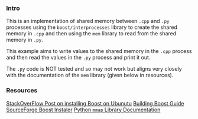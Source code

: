 ### Intro

This is an implementation of shared memory between `.cpp` and `.py` processes using the `boost/interprocesses` library to create the shared memory in `.cpp` and then using the `mem` library to read from the shared memory in `.py`. 

This example aims to write values to the shared memory in the `.cpp` process and then read the values in the `.py` process and print it out.

The `.py` code is NOT tested and so may not work but aligns very closely with the documentation of the `mem` library (given below in resources).


### Resources
[StackOverFlow Post on installing Boost on Ubunutu](https://stackoverflow.com/questions/12578499/how-to-install-boost-on-ubuntu)
[Building Boost Guide](https://anycoder.wordpress.com/2014/04/28/building-boost/)
[SourceForge Boost Instaler](https://anycoder.wordpress.com/2014/04/28/building-boost/)
[Python `mmap` Library Documentation](https://docs.python.org/3/library/mmap.html)